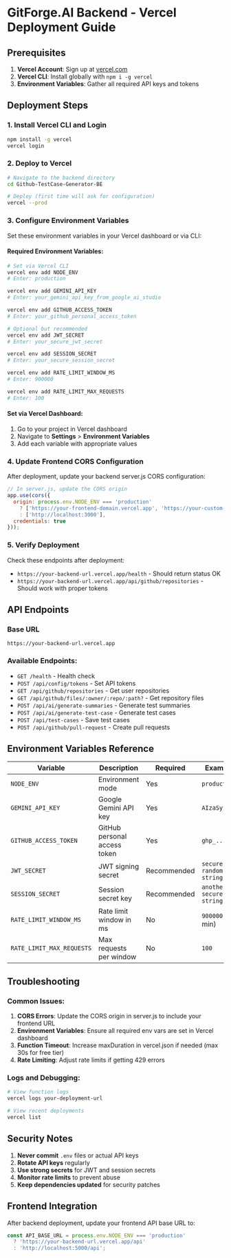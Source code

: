 # GitForge.AI Backend - Vercel Deployment Guide

## Prerequisites

1. **Vercel Account**: Sign up at [vercel.com](https://vercel.com)
2. **Vercel CLI**: Install globally with `npm i -g vercel`
3. **Environment Variables**: Gather all required API keys and tokens

## Deployment Steps

### 1. Install Vercel CLI and Login
```bash
npm install -g vercel
vercel login
```

### 2. Deploy to Vercel
```bash
# Navigate to the backend directory
cd Github-TestCase-Generator-BE

# Deploy (first time will ask for configuration)
vercel --prod
```

### 3. Configure Environment Variables
Set these environment variables in your Vercel dashboard or via CLI:

#### Required Environment Variables:
```bash
# Set via Vercel CLI
vercel env add NODE_ENV
# Enter: production

vercel env add GEMINI_API_KEY
# Enter: your_gemini_api_key_from_google_ai_studio

vercel env add GITHUB_ACCESS_TOKEN
# Enter: your_github_personal_access_token

# Optional but recommended
vercel env add JWT_SECRET
# Enter: your_secure_jwt_secret

vercel env add SESSION_SECRET
# Enter: your_secure_session_secret

vercel env add RATE_LIMIT_WINDOW_MS
# Enter: 900000

vercel env add RATE_LIMIT_MAX_REQUESTS
# Enter: 100
```

#### Set via Vercel Dashboard:
1. Go to your project in Vercel dashboard
2. Navigate to **Settings** > **Environment Variables**
3. Add each variable with appropriate values

### 4. Update Frontend CORS Configuration
After deployment, update your backend server.js CORS configuration:

```javascript
// In server.js, update the CORS origin
app.use(cors({
  origin: process.env.NODE_ENV === 'production' 
    ? ['https://your-frontend-domain.vercel.app', 'https://your-custom-domain.com'] 
    : ['http://localhost:3000'],
  credentials: true
}));
```

### 5. Verify Deployment
Check these endpoints after deployment:
- `https://your-backend-url.vercel.app/health` - Should return status OK
- `https://your-backend-url.vercel.app/api/github/repositories` - Should work with proper tokens

## API Endpoints

### Base URL
```
https://your-backend-url.vercel.app
```

### Available Endpoints:
- `GET /health` - Health check
- `POST /api/config/tokens` - Set API tokens
- `GET /api/github/repositories` - Get user repositories
- `GET /api/github/files/:owner/:repo/:path?` - Get repository files
- `POST /api/ai/generate-summaries` - Generate test summaries
- `POST /api/ai/generate-test-case` - Generate test cases
- `POST /api/test-cases` - Save test cases
- `POST /api/github/pull-request` - Create pull requests

## Environment Variables Reference

| Variable | Description | Required | Example |
|----------|-------------|----------|---------|
| `NODE_ENV` | Environment mode | Yes | `production` |
| `GEMINI_API_KEY` | Google Gemini API key | Yes | `AIzaSy...` |
| `GITHUB_ACCESS_TOKEN` | GitHub personal access token | Yes | `ghp_...` |
| `JWT_SECRET` | JWT signing secret | Recommended | `secure-random-string` |
| `SESSION_SECRET` | Session secret key | Recommended | `another-secure-string` |
| `RATE_LIMIT_WINDOW_MS` | Rate limit window in ms | No | `900000` (15 min) |
| `RATE_LIMIT_MAX_REQUESTS` | Max requests per window | No | `100` |

## Troubleshooting

### Common Issues:

1. **CORS Errors**: Update the CORS origin in server.js to include your frontend URL
2. **Environment Variables**: Ensure all required env vars are set in Vercel dashboard
3. **Function Timeout**: Increase maxDuration in vercel.json if needed (max 30s for free tier)
4. **Rate Limiting**: Adjust rate limits if getting 429 errors

### Logs and Debugging:
```bash
# View function logs
vercel logs your-deployment-url

# View recent deployments
vercel list
```

## Security Notes

1. **Never commit** `.env` files or actual API keys
2. **Rotate API keys** regularly
3. **Use strong secrets** for JWT and session secrets
4. **Monitor rate limits** to prevent abuse
5. **Keep dependencies updated** for security patches

## Frontend Integration

After backend deployment, update your frontend API base URL to:
```javascript
const API_BASE_URL = process.env.NODE_ENV === 'production' 
  ? 'https://your-backend-url.vercel.app/api'
  : 'http://localhost:5000/api';
```